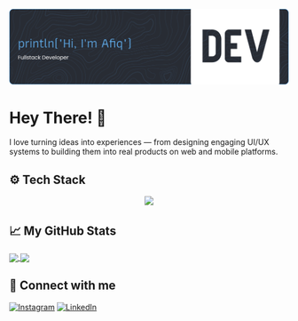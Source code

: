 ![Header](github-header-banner.png)

# Hey There! 👋

I love turning ideas into experiences — from designing engaging UI/UX systems to building them into real products on web and mobile platforms.

## ⚙️ Tech Stack

<p align="center">
    <a href="https://skillicons.dev">
        <img src="https://skillicons.dev/icons?i=html,css,javascript,react,jquery,bootstrap,tailwind,nodejs,npm,androidstudio,kotlin,firebase,java,python,github,vscode,figma&perline3" />
    </a>
</p>

## 📈 My GitHub Stats

<a href="https://github.com/afiqalghazali">
    <picture>
        <source srcset="https://github-readme-stats-afiqalghazali.vercel.app/api?username=afiqalghazali&show_icons=true&theme=tokyonight" media="(prefers-color-scheme: dark)" />
        <source srcset="https://github-readme-stats-afiqalghazali.vercel.app/api?username=afiqalghazali&show_icons=true" media="(prefers-color-scheme: light), (prefers-color-scheme: no-preference)" />
        <img height=200 align="center" src="https://github-readme-stats-afiqalghazali.vercel.app/api?username=afiqalghazali&show_icons=true" />
    </picture>
</a>

<a href="https://github.com/afiqalghazali">
    <picture>
        <source srcset="https://github-readme-stats-afiqalghazali.vercel.app/api/top-langs/?username=afiqalghazali&layout=compact&langs_count=8&card_width=320&theme=tokyonight" media="(prefers-color-scheme: dark)" />
        <source srcset="https://github-readme-stats-afiqalghazali.vercel.app/api/top-langs/?username=afiqalghazali&layout=compact&langs_count=8&card_width=320" media="(prefers-color-scheme: light), (prefers-color-scheme: no-preference)" />
        <img height=200 align="center" src="https://github-readme-stats-afiqalghazali.vercel.app/api/top-langs/?username=afiqalghazali&layout=compact&langs_count=8&card_width=320" />
    </picture>
</a>

## 🤝 Connect with me

[![Instagram](https://img.shields.io/badge/Instagram-E4405F?style=flat&logo=instagram&logoColor=white)](https://www.instagram.com/afiqalghazali_/) [![LinkedIn](https://img.shields.io/badge/LinkedIn-0077B5?style=flat&logo=linkedin&logoColor=white)](https://www.linkedin.com/in/afiqalghazali/)
